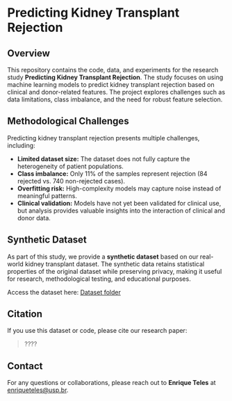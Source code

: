 # Predicting Kidney Transplant Rejection

## Overview
This repository contains the code, data, and experiments for the research study **Predicting Kidney Transplant Rejection**. The study focuses on using machine learning models to predict kidney transplant rejection based on clinical and donor-related features. The project explores challenges such as data limitations, class imbalance, and the need for robust feature selection.

## Methodological Challenges
Predicting kidney transplant rejection presents multiple challenges, including:
- **Limited dataset size:** The dataset does not fully capture the heterogeneity of patient populations.
- **Class imbalance:** Only 11% of the samples represent rejection (84 rejected vs. 740 non-rejected cases).
- **Overfitting risk:** High-complexity models may capture noise instead of meaningful patterns.
- **Clinical validation:** Models have not yet been validated for clinical use, but analysis provides valuable insights into the interaction of clinical and donor data.

## Synthetic Dataset
As part of this study, we provide a **synthetic dataset** based on our real-world kidney transplant dataset. The synthetic data retains statistical properties of the original dataset while preserving privacy, making it useful for research, methodological testing, and educational purposes.

Access the dataset here: [Dataset folder](https://github.com/enriqueteles/Predicting-Kidney-Transplant-Rejection/synthetic_data)

## Citation
If you use this dataset or code, please cite our research paper:
> ????

## Contact
For any questions or collaborations, please reach out to **Enrique Teles** at [enriqueteles@usp.br](mailto:enriqueteles@usp.br).

